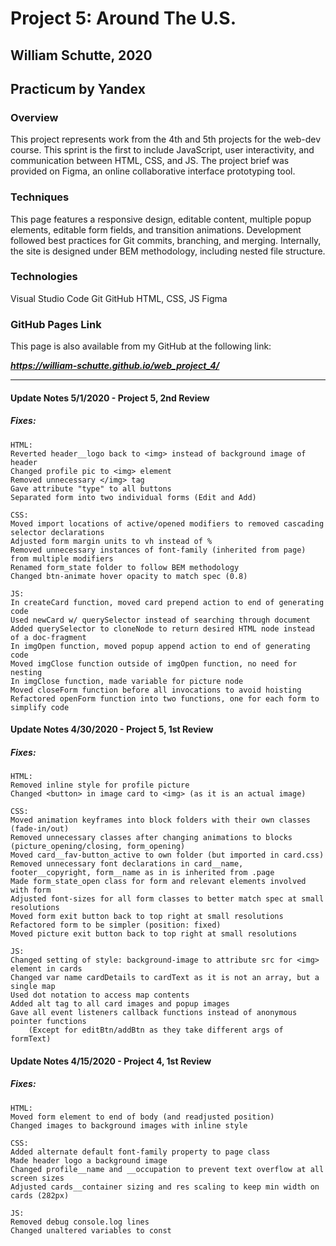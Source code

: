 # Project 5: Around The U.S.
## William Schutte, 2020
Practicum by Yandex
-----
### Overview
This project represents work from the 4th and 5th projects for the web-dev course. This sprint is the first to include
JavaScript, user interactivity, and communication between HTML, CSS, and JS. The project brief was provided on Figma, 
an online collaborative interface prototyping tool. 

### Techniques
This page features a responsive design, editable content, multiple popup elements, editable form fields, and transition
animations.
Development followed best practices for Git commits, branching, and merging.
Internally, the site is designed under BEM methodology, including nested file structure. 

### Technologies
Visual Studio Code
Git
GitHub
HTML, CSS, JS
Figma

### GitHub Pages Link

This page is also available from my GitHub at the following link:

***https://william-schutte.github.io/web_project_4/***

-----
#### Update Notes 5/1/2020 - Project 5, 2nd Review

##### Fixes:
    HTML:
    Reverted header__logo back to <img> instead of background image of header
    Changed profile pic to <img> element
    Removed unnecessary </img> tag
    Gave attribute "type" to all buttons
    Separated form into two individual forms (Edit and Add)

    CSS:
    Moved import locations of active/opened modifiers to removed cascading selector declarations
    Adjusted form margin units to vh instead of %
    Removed unnecessary instances of font-family (inherited from page) from multiple modifiers
    Renamed form_state folder to follow BEM methodology
    Changed btn-animate hover opacity to match spec (0.8)

    JS:
    In createCard function, moved card prepend action to end of generating code
    Used newCard w/ querySelector instead of searching through document
    Added querySelector to cloneNode to return desired HTML node instead of a doc-fragment
    In imgOpen function, moved popup append action to end of generating code
    Moved imgClose function outside of imgOpen function, no need for nesting
    In imgClose function, made variable for picture node
    Moved closeForm function before all invocations to avoid hoisting
    Refactored openForm function into two functions, one for each form to simplify code 
    

#### Update Notes 4/30/2020 - Project 5, 1st Review

##### Fixes:
    HTML:
    Removed inline style for profile picture 
    Changed <button> in image card to <img> (as it is an actual image)

    CSS:
    Moved animation keyframes into block folders with their own classes (fade-in/out)
    Removed unnecessary classes after changing animations to blocks (picture_opening/closing, form_opening)
    Moved card__fav-button_active to own folder (but imported in card.css)
    Removed unnecessary font declarations in card__name, footer__copyright, form__name as in is inherited from .page
    Made form_state_open class for form and relevant elements involved with form
    Adjusted font-sizes for all form classes to better match spec at small resolutions
    Moved form exit button back to top right at small resolutions
    Refactored form to be simpler (position: fixed)
    Moved picture exit button back to top right at small resolutions

    JS:
    Changed setting of style: background-image to attribute src for <img> element in cards
    Changed var name cardDetails to cardText as it is not an array, but a single map
    Used dot notation to access map contents
    Added alt tag to all card images and popup images
    Gave all event listeners callback functions instead of anonymous pointer functions
        (Except for editBtn/addBtn as they take different args of formText)


#### Update Notes 4/15/2020 - Project 4, 1st Review

##### Fixes:
    HTML:
    Moved form element to end of body (and readjusted position)
    Changed images to background images with inline style

    CSS:
    Added alternate default font-family property to page class
    Made header logo a background image
    Changed profile__name and __occupation to prevent text overflow at all screen sizes
    Adjusted cards__container sizing and res scaling to keep min width on cards (282px)

    JS:
    Removed debug console.log lines
    Changed unaltered variables to const
